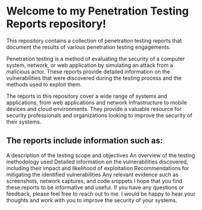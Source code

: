 # Welcome to my Penetration Testing Reports repository! 
This repository contains a collection of penetration testing reports that document the results of various penetration testing engagements.

Penetration testing is a method of evaluating the security of a computer system, network, or web application by simulating an attack from a malicious actor. These reports provide detailed information on the vulnerabilities that were discovered during the testing process and the methods used to exploit them.

The reports in this repository cover a wide range of systems and applications, from web applications and network infrastructure to mobile devices and cloud environments. They provide a valuable resource for security professionals and organizations looking to improve the security of their systems.

## The reports include information such as:

A description of the testing scope and objectives
An overview of the testing methodology used
Detailed information on the vulnerabilities discovered, including their impact and likelihood of exploitation
Recommendations for mitigating the identified vulnerabilities
Any relevant evidence such as screenshots, network captures, and code snippets
I hope that you find these reports to be informative and useful. If you have any questions or feedback, please feel free to reach out to me. I would be happy to hear your thoughts and work with you to improve the security of your systems.
